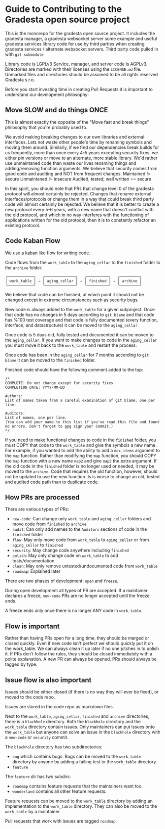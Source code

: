 Guide to Contributing to the Gradesta open source project
========================================================================

This is the monorepo for the gradesta open source project.
It includes the gradesta manager,
a gradesta websocket server
some example and useful gradesta services
library code for use by third parties when creating gradesta services / alternate websocket servers.
Third party code pulled in with `git submodule`

Library code is LGPLv3
Service, manager, and server code is AGPLv3.
Directories are marked with their licenses using the `LICENSE.md` file.
Unmarked files and directories should be assumed to be all rights reserved Gradesta s.r.o.

Before you start investing time in creating Pull Requests it is important to understand our development philosophy:

Move SLOW and do things ONCE
----------------------------------

This is almost exactly the opposite of the "Move fast and break things" philosophy that you're probably used to.

We avoid making breaking changes to our own libraries and external interfaces.
Lets not waste other people's time by renaming symbols and moving them around.
Similarly, if we find our dependencies break builds for us frequently,
more than once every 4-5 years excepting security fixes,
we either pin versions or move to an alternate, more stable library.
We'd rather use unmaintaned code than waste our lives renaming things and adding/removing function arguments.
We believe that security comes from good code and auditing and NOT from frequent changes.
Maintained != secure
Unmaintaned != insecure
Audited, tested, well written == secure


In this spirit, you should note that PRs that change level 0 of the gradesta protocol will almost certainly be rejected.
Changes that rename external interfaces/protocols or change them in a way that could break third party code will almost certainly be rejected.
We believe that it is better to create a new protocol every 5-6 years,
with a new name that doesn't conflict with the old protocol,
and which in no way interferes with the functioning of applications written for the old protocol,
then it is to constantly refactor an existing protocol.

Code Kaban Flow
------------------

We use a kaban like flow for writing code.

Code flows from the `work_table` to the `aging_cellar` to the `finished` folder to the `archive` folder.

```
╭────────────╮   ╭──────────────╮   ╭──────────╮   ╭─────────╮
│ work_table │ → │ aging_cellar │ → │ finished │ → │ archive │
╰────────────╯   ╰──────────────╯   ╰──────────╯   ╰─────────╯
```

We believe that code can be finished, at which point it should not be changed except in extreme
circumstances such as security bugs.

New code is always added to the `work_table` for a given subproject.
Once that code has no changes in 5 days according to `git blame`
and that code has %100 test coverage
and that code is fully documented (every function, interface, and datastructure)
it can be moved to the `aging_cellar`.

Once code is 5 days old, fully tested and documented it can be moved to the `aging_cellar`.
If you want to make changes to code in the `aging_cellar` you must move it back to the `work_table` and restart the process.

Once code has been in the `aging_cellar` for 7 months according to `git blame` it can be moved to the `finished` folder.

Finished code should have the following comment added to the top:

```
/*
COMPLETE: Do not change except for security fixes
COMPLETION DATE: YYYY-MM-DD

Authors:
List of names taken from a careful examination of git blame, one per line.

Auditors:
List of names, one per line.
(You can add your name to this list if you've read this file and found no errors. Don't forget to gpg sign your commit.)
*/
```

If you need to make functional changes to code in the `finished` folder, you must COPY that code to the `work_table` and give the symbols a new name.
For example, if you wanted to add the ability to add a `max_items` argument to the `map` function.
Rather than modifying the `map` function,
you should COPY the `map` function with a new name `map2` and give `map2` the extra argument.
If the old code in the `finished` folder is no longer used or needed, it may be moved to the `archive`.
Code that requires the old function, however, should not be updated to use the new function.
Is is worse to change an old, tested and audited code path than to duplicate code.

How PRs are processed
-------------------------

There are various types of PRs:

- `new-code`: Can change only `work_table` and `aging_cellar` folders and move code from `finished` to `archive`
- `audit`: Can only add names to the `Auditors` sections of code in the `finished` folder
- `flow`: May only move code from `work_table` to `aging_cellar` or from `aging_cellar` to `finished`
- `security`: May change code anywhere including `finished`
- `polish`: May only change code on `work_table` to add tests/documentation.
- `clean`: May only remove untested/undocumented code from `work_table`
- `roadmap`: Explained later

There are two phases of development: `open` and `freeze`.

During open development all types of PR are accepted.
If a maintainer declares a freeze, `new-code` PRs are no longer accepted until the freeze ends.

A freeze ends only once there is no longer ANY code in `work_table`.

Flow is important
--------------------

Rather than having PRs open for a long time, they should be merged or closed quickly.
Even if new code isn't perfect we should quickly put it on the work_table.
We can always clean it up later if no one pitches in to polish it.
If PRs don't follow the rules, they should be closed immediately with a polite explanation.
A new PR can always be opened.
PRs should always be tagged by type.

Issue flow is also important
----------------------------------

Issues should be either closed (if there is no way they will ever be fixed), or moved to the code repo.

Issues are stored in the code repo as markdown files.

Next to the `work_table`, `aging_cellar`, `finished` and `archive` directories, there is a `blackhole` directory.
Both the `blackhole` directory and the `work_table` directory contain issues.
Only maintainers can put issues onto the `work_table` but anyone can solve an issue in the `blackhole` directory with a `new-code` or `security` commit.

The `blackhole` directory has two subdirectories:

- `bug` which contains bugs. Bugs can be moved to the `work_table` directory by anyone by adding a failing test to the `work_table` directory.
- `feature`

The `feature` dir has two subdirs:

- `roadmap` contains feature requests that the maintainers want too.
- `wonderland` contains all other feature requests.

Feature requests can be moved to the `work_table` directory by adding an implementation to the `work_table` directory. They can also be moved to the `work_table` by a maintainer.

Pull requests that work with issues are tagged `roadmap`.
